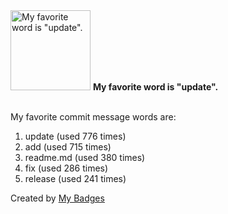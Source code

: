 <img src="https://my-badges.github.io/my-badges/favorite-word.png" alt="My favorite word is &quot;update&quot;." title="My favorite word is &quot;update&quot;." width="128">
<strong>My favorite word is &quot;update&quot;.</strong>
<br><br>

My favorite commit message words are:

1. update (used 776 times)
2. add (used 715 times)
3. readme.md (used 380 times)
4. fix (used 286 times)
5. release (used 241 times)


Created by <a href="https://github.com/my-badges/my-badges">My Badges</a>